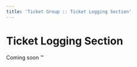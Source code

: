 ```yaml
---
title: 'Ticket Group :: Ticket Logging Section'
---
```


# Ticket Logging Section

Coming soon :tm:
